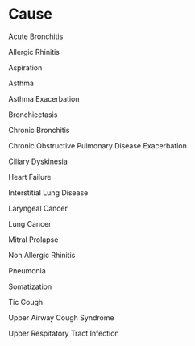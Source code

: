 # Cause

Acute Bronchitis

Allergic Rhinitis

Aspiration

Asthma

Asthma Exacerbation

Bronchiectasis

Chronic Bronchitis

Chronic Obstructive Pulmonary Disease Exacerbation

Ciliary Dyskinesia

Heart Failure

Interstitial Lung Disease

Laryngeal Cancer

Lung Cancer

Mitral Prolapse

Non Allergic Rhinitis

Pneumonia

Somatization

Tic Cough

Upper Airway Cough Syndrome

Upper Respitatory Tract Infection
